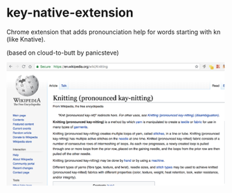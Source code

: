 key-native-extension
=============

Chrome extension that adds pronounciation help for words starting with kn (like Knative).

(based on cloud-to-butt by panicsteve)

![](kay-extension.png)
